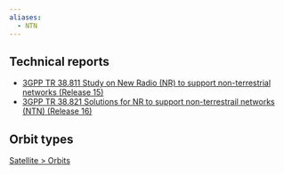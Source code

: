 ```yaml
---
aliases:
  - NTN
---
```


## Technical reports

- [3GPP TR 38.811 Study on New Radio (NR) to support non-terrestrial networks (Release 15)](https://portal.3gpp.org/desktopmodules/Specifications/SpecificationDetails.aspx?specificationId=3234)
- [3GPP TR 38.821 Solutions for NR to support non-terrestrail networks (NTN) (Release 16)](https://portal.3gpp.org/desktopmodules/Specifications/SpecificationDetails.aspx?specificationId=3525)

## Orbit types

[Satellite > Orbits](../Inbox/Satellite.md#user-content-orbits)
